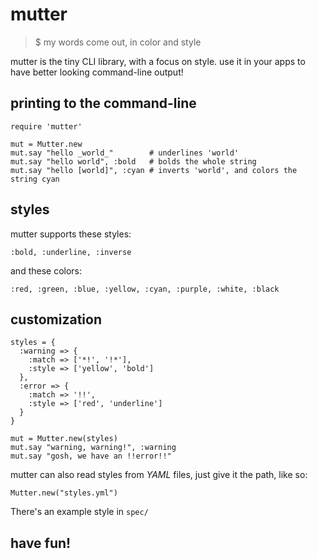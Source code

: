 mutter
======

> $ my words come out, 
> in color and style

mutter is the tiny CLI library, with a focus on style.
use it in your apps to have better looking command-line output!

printing to the command-line
----------------------------

    require 'mutter'

    mut = Mutter.new
    mut.say "hello _world_"        # underlines 'world'
    mut.say "hello world", :bold   # bolds the whole string
    mut.say "hello [world]", :cyan # inverts 'world', and colors the string cyan

styles
------
mutter supports these styles:

    :bold, :underline, :inverse

and these colors:

    :red, :green, :blue, :yellow, :cyan, :purple, :white, :black

customization
-------------

    styles = {
      :warning => {
        :match => ['*!', '!*'],
        :style => ['yellow', 'bold']
      },
      :error => {
        :match => '!!',
        :style => ['red', 'underline']
      }
    }
    
    mut = Mutter.new(styles)
    mut.say "warning, warning!", :warning
    mut.say "gosh, we have an !!error!!"

mutter can also read styles from _YAML_ files, just give it the path, like so:

    Mutter.new("styles.yml")

There's an example style in `spec/`

have fun!
---------